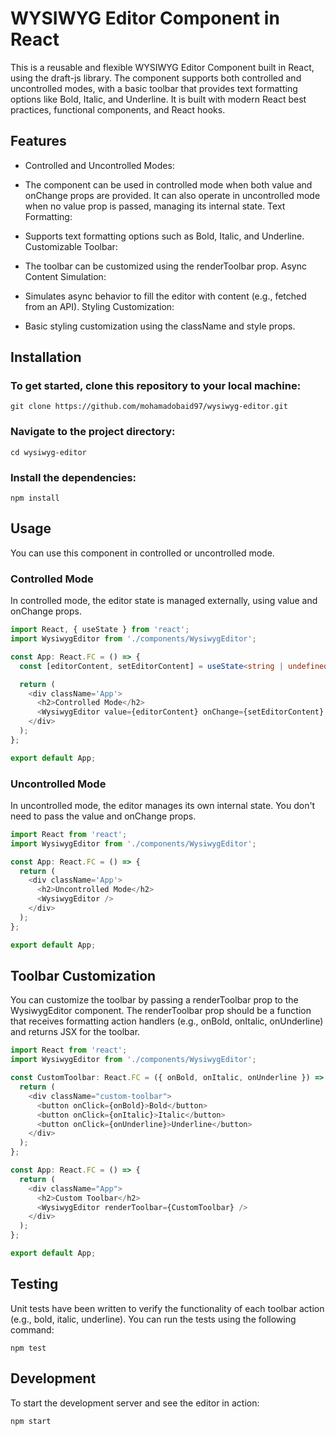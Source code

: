 # WYSIWYG Editor Component in React
This is a reusable and flexible WYSIWYG Editor Component built in React, using the draft-js library. The component supports both controlled and uncontrolled modes, with a basic toolbar that provides text formatting options like Bold, Italic, and Underline. It is built with modern React best practices, functional components, and React hooks.


## Features
* Controlled and Uncontrolled Modes:

* The component can be used in controlled mode when both value and onChange props are provided.
It can also operate in uncontrolled mode when no value prop is passed, managing its internal state.
Text Formatting:

* Supports text formatting options such as Bold, Italic, and Underline.
Customizable Toolbar:

* The toolbar can be customized using the renderToolbar prop.
Async Content Simulation:

* Simulates async behavior to fill the editor with content (e.g., fetched from an API).
Styling Customization:

* Basic styling customization using the className and style props.

## Installation
### To get started, clone this repository to your local machine:
```Shell 
git clone https://github.com/mohamadobaid97/wysiwyg-editor.git
```


### Navigate to the project directory:
```Shell 
cd wysiwyg-editor
```

### Install the dependencies:
```Shell 
npm install
```


## Usage
You can use this component in controlled or uncontrolled mode.

### Controlled Mode
In controlled mode, the editor state is managed externally, using value and onChange props.
```ts 
import React, { useState } from 'react';
import WysiwygEditor from './components/WysiwygEditor';

const App: React.FC = () => {
  const [editorContent, setEditorContent] = useState<string | undefined>();

  return (
    <div className='App'>
      <h2>Controlled Mode</h2>
      <WysiwygEditor value={editorContent} onChange={setEditorContent} />
    </div>
  );
};

export default App;

```

### Uncontrolled Mode
In uncontrolled mode, the editor manages its own internal state. You don't need to pass the value and onChange props.

```ts 
import React from 'react';
import WysiwygEditor from './components/WysiwygEditor';

const App: React.FC = () => {
  return (
    <div className='App'>
      <h2>Uncontrolled Mode</h2>
      <WysiwygEditor />
    </div>
  );
};

export default App;
```
## Toolbar Customization
You can customize the toolbar by passing a renderToolbar prop to the WysiwygEditor component. The renderToolbar prop should be a function that receives formatting action handlers (e.g., onBold, onItalic, onUnderline) and returns JSX for the toolbar.
```ts 
import React from 'react';
import WysiwygEditor from './components/WysiwygEditor';

const CustomToolbar: React.FC = ({ onBold, onItalic, onUnderline }) => {
  return (
    <div className="custom-toolbar">
      <button onClick={onBold}>Bold</button>
      <button onClick={onItalic}>Italic</button>
      <button onClick={onUnderline}>Underline</button>
    </div>
  );
};

const App: React.FC = () => {
  return (
    <div className="App">
      <h2>Custom Toolbar</h2>
      <WysiwygEditor renderToolbar={CustomToolbar} />
    </div>
  );
};

export default App;


```

## Testing
Unit tests have been written to verify the functionality of each toolbar action (e.g., bold, italic, underline). You can run the tests using the following command:

```Shell 
npm test
```

## Development
To start the development server and see the editor in action:
```Shell 
npm start
```
